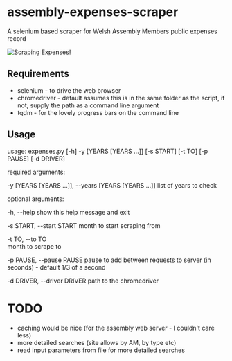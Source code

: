 # assembly-expenses-scraper
A selenium based scraper for Welsh Assembly Members public expenses record


![Scraping Expenses!](http://i.imgur.com/lzNFqXV.gif)


## Requirements

* selenium - to drive the web browser
* chromedriver - default assumes this is in the same folder as the script, if not, supply the path as a command line argument
* tqdm - for the lovely progress bars on the command line

## Usage

usage: expenses.py [-h] -y [YEARS [YEARS ...]] [-s START] [-t TO] [-p PAUSE]
                   [-d DRIVER]

required arguments:


-y [YEARS [YEARS ...]], --years [YEARS [YEARS ...]]
                      list of years to check


optional arguments:


  -h, --help            show this help message and exit

  -s START, --start START
                        month to start scraping from

  -t TO, --to TO        
                        month to scrape to

  -p PAUSE, --pause PAUSE
                        pause to add between requests to server (in seconds) -
                        default 1/3 of a second

  -d DRIVER, --driver DRIVER
                        path to the chromedriver


# TODO

* caching would be nice (for the assembly web server - I couldn't care less)
* more detailed searches (site allows by AM, by type etc)
* read input parameters from file for more detailed searches

